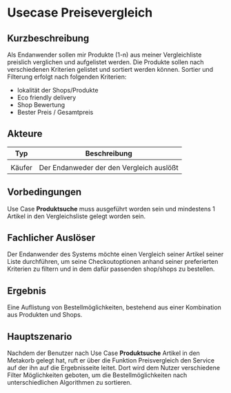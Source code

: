 # Usecase Preisevergleich

## Kurzbeschreibung

Als Endanwender sollen mir Produkte (1-n) aus meiner Vergleichliste preislich verglichen und aufgelistet werden. Die Produkte sollen nach verschiedenen Kriterien gelistet und sortiert werden können.
Sortier und Filterung erfolgt nach folgenden Kriterien:

- lokalität der Shops/Produkte
- Eco friendly delivery
- Shop Bewertung
- Bester Preis / Gesamtpreis

## Akteure

| Typ    | Beschreibung                             |
| ------ | ---------------------------------------- |
|        |                                          |
| Käufer | Der Endanweder der den Vergleich auslößt |

## Vorbedingungen

Use Case **Produktsuche** muss ausgeführt worden sein und mindestens 1 Artikel in den Vergleichsliste gelegt worden sein.

## Fachlicher Auslöser

Der Endanwender des Systems möchte einen Vergleich seiner Artikel seiner Liste  durchführen, um seine Checkoutoptionen anhand seiner preferierten Kriterien zu filtern und in dem dafür passenden shop/shops zu bestellen.

## Ergebnis

Eine Auflistung von Bestellmöglichkeiten, bestehend aus einer Kombination aus Produkten und Shops.

## Hauptszenario

Nachdem der Benutzer nach Use Case **Produktsuche** Artikel in den Metakorb gelegt hat, ruft er über die Funktion Preisvergleich den Service auf der ihn auf die Ergebnisseite leitet. Dort wird dem Nutzer verschiedene Filter Möglichkeiten geboten, um die Bestellmöglichkeiten nach unterschiedlichen Algorithmen zu sortieren.

